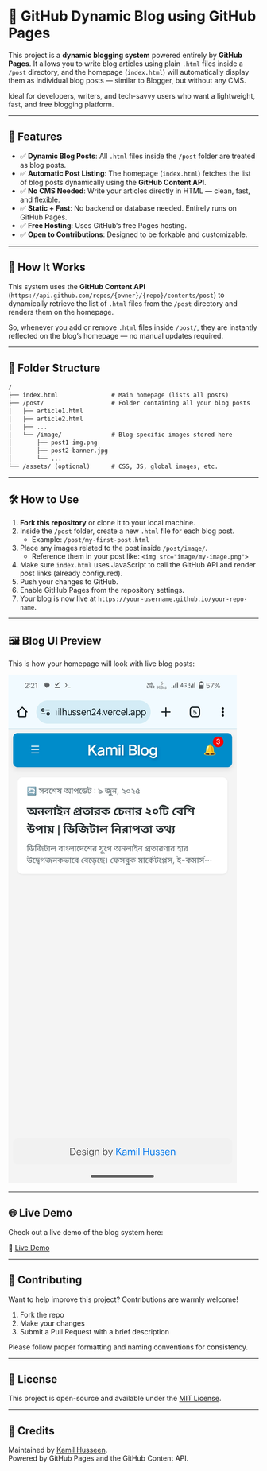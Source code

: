 
# 📰 GitHub Dynamic Blog using GitHub Pages

This project is a **dynamic blogging system** powered entirely by **GitHub Pages**. It allows you to write blog articles using plain `.html` files inside a `/post` directory, and the homepage (`index.html`) will automatically display them as individual blog posts — similar to Blogger, but without any CMS.

Ideal for developers, writers, and tech-savvy users who want a lightweight, fast, and free blogging platform.

---

## 🚀 Features

- ✅ **Dynamic Blog Posts**: All `.html` files inside the `/post` folder are treated as blog posts.
- ✅ **Automatic Post Listing**: The homepage (`index.html`) fetches the list of blog posts dynamically using the **GitHub Content API**.
- ✅ **No CMS Needed**: Write your articles directly in HTML — clean, fast, and flexible.
- ✅ **Static + Fast**: No backend or database needed. Entirely runs on GitHub Pages.
- ✅ **Free Hosting**: Uses GitHub’s free Pages hosting.
- ✅ **Open to Contributions**: Designed to be forkable and customizable.

---

## 🧠 How It Works

This system uses the **GitHub Content API** (`https://api.github.com/repos/{owner}/{repo}/contents/post`) to dynamically retrieve the list of `.html` files from the `/post` directory and renders them on the homepage.

So, whenever you add or remove `.html` files inside `/post/`, they are instantly reflected on the blog’s homepage — no manual updates required.

---

## 📁 Folder Structure

```
/
├── index.html               # Main homepage (lists all posts)
├── /post/                   # Folder containing all your blog posts
│   ├── article1.html
│   ├── article2.html
│   ├── ...
│   └── /image/              # Blog-specific images stored here
│       ├── post1-img.png
│       ├── post2-banner.jpg
│       └── ...
└── /assets/ (optional)      # CSS, JS, global images, etc.
```

---

## 🛠️ How to Use

1. **Fork this repository** or clone it to your local machine.
2. Inside the `/post` folder, create a new `.html` file for each blog post.
   - Example: `/post/my-first-post.html`
3. Place any images related to the post inside `/post/image/`.
   - Reference them in your post like: `<img src="image/my-image.png">`
4. Make sure `index.html` uses JavaScript to call the GitHub API and render post links (already configured).
5. Push your changes to GitHub.
6. Enable GitHub Pages from the repository settings.
7. Your blog is now live at `https://your-username.github.io/your-repo-name`.

---

## 🖼️ Blog UI Preview

This is how your homepage will look with live blog posts:

![Blog Screenshot](post/Image/demo.jpg)

---

## 🌐 Live Demo

Check out a live demo of the blog system here:

🔗 [Live Demo](https://kamilhussen24.vercel.app/blog)

---

## 👥 Contributing

Want to help improve this project? Contributions are warmly welcome!

1. Fork the repo
2. Make your changes
3. Submit a Pull Request with a brief description

Please follow proper formatting and naming conventions for consistency.

---

## 📄 License

This project is open-source and available under the [MIT License](LICENSE).

---

## 🙌 Credits

Maintained by [Kamil Husseen](https://github.com/kamilhussen24).  
Powered by GitHub Pages and the GitHub Content API.

